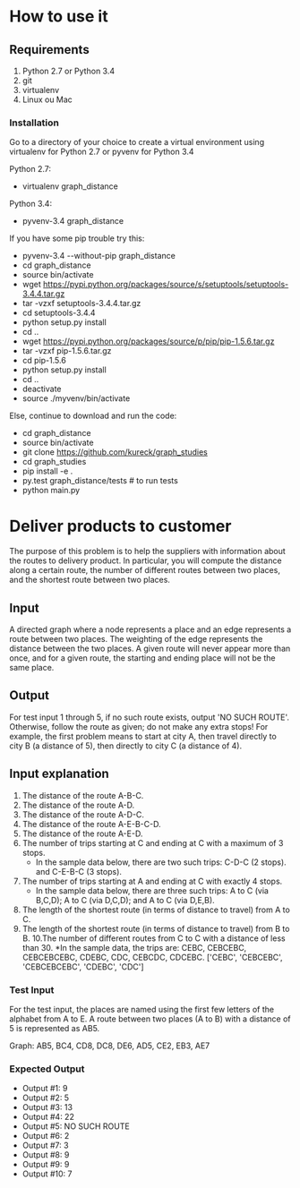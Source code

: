 # How to use it

## Requirements

1. Python 2.7 or Python 3.4
2. git
3. virtualenv
4. Linux ou Mac

### Installation

Go to a directory of your choice to create a virtual environment using virtualenv for Python 2.7 or pyvenv for Python 3.4

Python 2.7:

- virtualenv graph_distance

Python 3.4:

- pyvenv-3.4 graph_distance

If you have some pip trouble try this:

- pyvenv-3.4 --without-pip graph_distance
- cd graph_distance
- source bin/activate
- wget https://pypi.python.org/packages/source/s/setuptools/setuptools-3.4.4.tar.gz
- tar -vzxf setuptools-3.4.4.tar.gz
- cd setuptools-3.4.4
- python setup.py install
- cd ..
- wget https://pypi.python.org/packages/source/p/pip/pip-1.5.6.tar.gz
- tar -vzxf pip-1.5.6.tar.gz
- cd pip-1.5.6
- python setup.py install
- cd ..
- deactivate
- source ./myvenv/bin/activate

Else, continue to download and run the code:

- cd graph_distance
- source bin/activate
- git clone https://github.com/kureck/graph_studies
- cd graph_studies
- pip install -e .
- py.test graph_distance/tests # to run tests
- python main.py


# Deliver products to customer

The purpose of this problem is to help the suppliers with information about the routes to delivery product.
In particular, you will compute the distance along a certain route, the number of different routes between two places, and the shortest route between two places.

## Input
A directed graph where a node represents a place and an edge represents a route between two places.
The weighting of the edge represents the distance between the two places.
A given route will never appear more than once, and for a given route, the starting and ending place will not be the same place.

## Output
For test input 1 through 5, if no such route exists, output 'NO SUCH ROUTE'.
Otherwise, follow the route as given; do not make any extra stops!
For example, the first problem means to start at city A, then travel directly to city B (a distance of 5), then directly to city C (a distance of 4).

## Input explanation
1. The distance of the route A-B-C.
2. The distance of the route A-D.
3. The distance of the route A-D-C.
4. The distance of the route A-E-B-C-D.
5. The distance of the route A-E-D.
6. The number of trips starting at C and ending at C with a maximum of 3 stops.
    * In the sample data below, there are two such trips: C-D-C (2 stops). and C-E-B-C (3 stops).
7. The number of trips starting at A and ending at C with exactly 4 stops.
    * In the sample data below, there are three such trips: A to C (via B,C,D); A to C (via D,C,D); and A to C (via D,E,B).
8. The length of the shortest route (in terms of distance to travel) from A to C.
9. The length of the shortest route (in terms of distance to travel) from B to B.
10.The number of different routes from C to C with a distance of less than 30.
    *In the sample data, the trips are: CEBC, CEBCEBC, CEBCEBCEBC, CDEBC, CDC, CEBCDC, CDCEBC.
    ['CEBC', 'CEBCEBC', 'CEBCEBCEBC', 'CDEBC', 'CDC']

### Test Input
For the test input, the places are named using the first few letters of the alphabet from A to E.
A route between two places (A to B) with a distance of 5 is represented as AB5.

Graph: AB5, BC4, CD8, DC8, DE6, AD5, CE2, EB3, AE7

### Expected Output

* Output #1: 9
* Output #2: 5
* Output #3: 13
* Output #4: 22
* Output #5: NO SUCH ROUTE
* Output #6: 2
* Output #7: 3
* Output #8: 9
* Output #9: 9
* Output #10: 7

